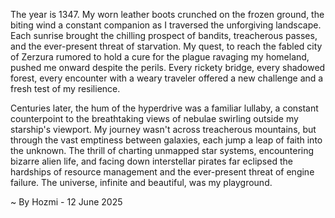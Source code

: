 
The year is 1347.  My worn leather boots crunched on the frozen ground, the biting wind a constant companion as I traversed the unforgiving landscape.  Each sunrise brought the chilling prospect of bandits, treacherous passes, and the ever-present threat of starvation.  My quest, to reach the fabled city of Zerzura rumored to hold a cure for the plague ravaging my homeland, pushed me onward despite the perils.  Every rickety bridge, every shadowed forest, every encounter with a weary traveler offered a new challenge and a fresh test of my resilience.

Centuries later, the hum of the hyperdrive was a familiar lullaby, a constant counterpoint to the breathtaking views of nebulae swirling outside my starship's viewport.  My journey wasn't across treacherous mountains, but through the vast emptiness between galaxies, each jump a leap of faith into the unknown. The thrill of charting unmapped star systems, encountering bizarre alien life, and facing down interstellar pirates far eclipsed the hardships of resource management and the ever-present threat of engine failure. The universe, infinite and beautiful, was my playground.

~ By Hozmi - 12 June 2025
